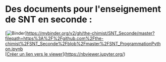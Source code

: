 # **Des documents pour l'enseignement de SNT en seconde :**  
  
[![Binder](https://mybinder.org/badge_logo.svg)]https://mybinder.org/v2/gh/the-chimist/SNT_Seconde/master?filepath=https%3A%2F%2Fgithub.com%2Fthe-chimist%2FSNT_Seconde%2Fblob%2Fmaster%2FSNT_ProgrammationPython.ipynb  
[[Créer un lien vers le viewer](https://nbviewer.jupyter.org/static/img/nav_logo.svg)](https://nbviewer.jupyter.org/)
